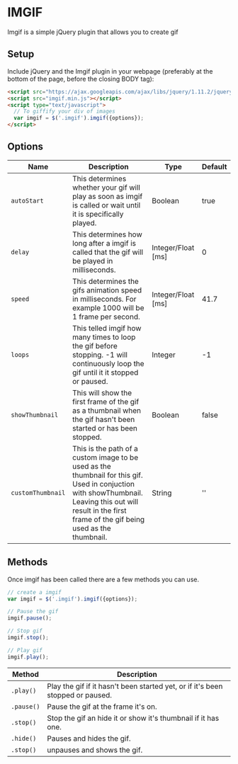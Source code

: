 # IMGIF

Imgif is a simple jQuery plugin that allows you to create gif

## Setup

Include jQuery and the Imgif plugin in your webpage (preferably at the bottom of the page, before the closing BODY tag):

```html
<script src="https://ajax.googleapis.com/ajax/libs/jquery/1.11.2/jquery.min.js"></script>
<script src="imgif.min.js"></script>
<script type="text/javascript">
  // To giffify your div of images
  var imgif = $('.imgif').imgif({options});
</script>
```

## Options

| Name | Description | Type | Default |
|------|-------------|------|---------|
| `autoStart` | This determines whether your gif will play as soon as imgif is called or wait until it is specifically played. | Boolean | true |
| `delay` | This determines how long after a imgif is called that the gif will be played in milliseconds. | Integer/Float [ms] | 0 |
| `speed` | This determines the gifs animation speed in milliseconds. For example 1000 will be 1 frame per second. | Integer/Float [ms] | 41.7 |
| `loops` | This telled imgif how many times to loop the gif before stopping. -1 will continuously loop the gif until it it stopped or paused. | Integer | -1 |
| `showThumbnail` | This will show the first frame of the gif as a thumbnail when the gif hasn't been started or has been stopped. | Boolean | false |
| `customThumbnail` | This is the path of a custom image to be used as the thumbnail for this gif. Used in conjuction with showThumbnail. Leaving this out will result in the first frame of the gif being used as the thumbnail.  | String | '' |

## Methods

Once imgif has been called there are a few methods you can use.

```javascript
// create a imgif
var imgif = $('.imgif').imgif({options});

// Pause the gif
imgif.pause();

// Stop gif
imgif.stop();

// Play gif
imgif.play();
```

| Method | Description |
|------|-------------|
| `.play()` | Play the gif if it hasn't been started yet, or if it's been stopped or paused. |
| `.pause()` | Pause the gif at the frame it's on. |
| `.stop()` | Stop the gif an hide it or show it's thumbnail if it has one. |
| `.hide()` | Pauses and hides the gif. |
| `.stop()` | unpauses and shows the gif. |
